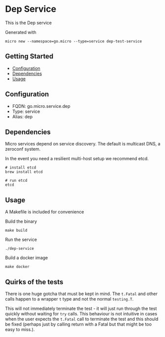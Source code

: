 # Dep Service

This is the Dep service

Generated with

```
micro new --namespace=go.micro --type=service dep-test-service
```

## Getting Started

- [Configuration](#configuration)
- [Dependencies](#dependencies)
- [Usage](#usage)

## Configuration

- FQDN: go.micro.service.dep
- Type: service
- Alias: dep

## Dependencies

Micro services depend on service discovery. The default is multicast DNS, a zeroconf system.

In the event you need a resilient multi-host setup we recommend etcd.

```
# install etcd
brew install etcd

# run etcd
etcd
```

## Usage

A Makefile is included for convenience

Build the binary

```
make build
```

Run the service
```
./dep-service
```

Build a docker image
```
make docker
```

## Quirks of the tests

There is one huge gotcha that must be kept in mind.
The `t.Fatal` and other calls happen to a wrapper `t` type and not the normal `testing.T`.

This will not immediately terminate the test - it will just run through the test quickly without waiting for `try` calls. This behaviour is not intuitive in cases when the user expects the `t.Fatal` call to terminate the test and this should be fixed (perhaps just by calling return with a Fatal but that might be too easy to miss.).
